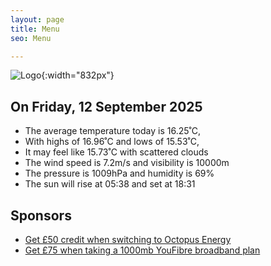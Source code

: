 ```yaml
---
layout: page
title: Menu
seo: Menu

---
```


![Logo](/images/logo.jpg){:width="832px"}

<!-- weather_marker starts -->
## On Friday, 12 September 2025

- The average temperature today is 16.25˚C,
- With highs of 16.96˚C and lows of 15.53˚C,
- It may feel like 15.73˚C with scattered clouds
- The wind speed is 7.2m/s and visibility is 10000m
- The pressure is 1009hPa and humidity is 69%
- The sun will rise at 05:38 and set at 18:31

<!-- weather_marker ends -->

## Sponsors

- [Get £50 credit when switching to Octopus Energy](https://bit.ly/3oD1nnS)
- [Get £75 when taking a 1000mb YouFibre broadband plan](https://aklam.io/91zWhU?)
